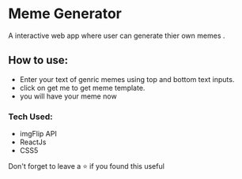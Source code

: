# Meme Generator
A interactive web app where user can generate thier own memes .
## How to use:
- Enter your text of genric memes using top and bottom text inputs.
- click on get me to get meme template.
- you will have your meme now 
### Tech Used:
- imgFlip  API
- ReactJs
- CSS5

Don't forget to leave a ⭐ if you found this useful
